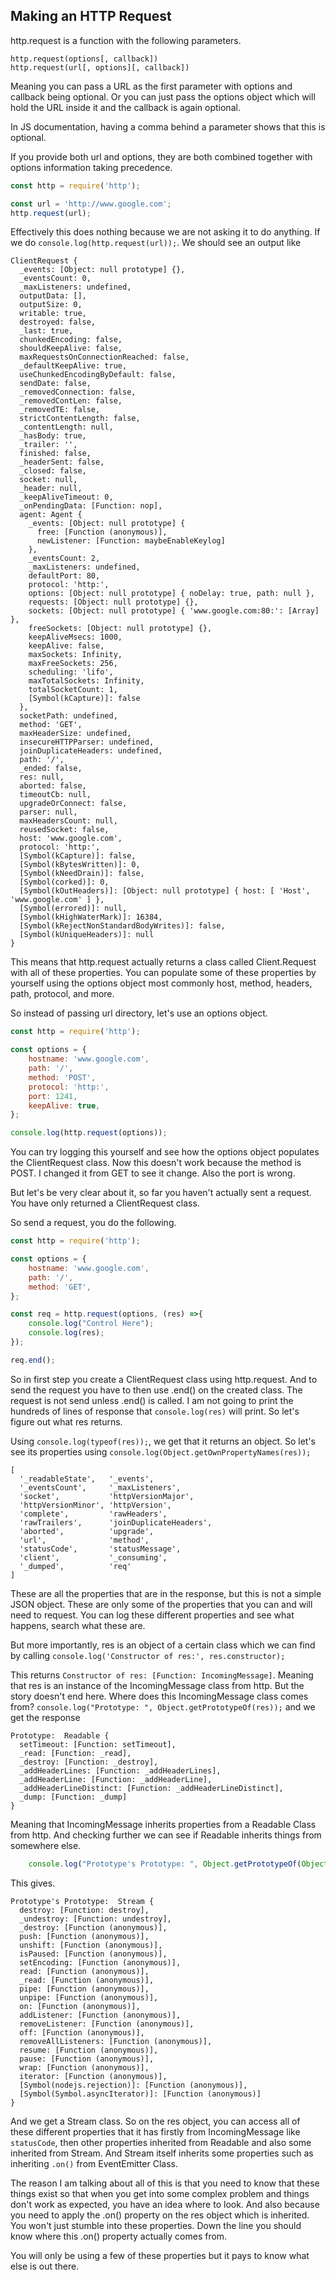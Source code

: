 ## Making an HTTP Request

http.request is a function with the following parameters. 
```
http.request(options[, callback])
http.request(url[, options][, callback])
```
Meaning you can pass a URL as the first parameter with options and callback being optional. 
Or you can just pass the options object which will hold the URL inside it and the callback is again optional. 

In JS documentation, having a comma behind a parameter shows that this is optional. 

If you provide both url and options, they are both combined together with options information taking precedence. 

```javascript
const http = require('http');

const url = 'http://www.google.com';
http.request(url);
```

Effectively this does nothing because we are not asking it to do anything. 
If we do `console.log(http.request(url));`. We should see an output like 
```
ClientRequest {
  _events: [Object: null prototype] {},
  _eventsCount: 0,
  _maxListeners: undefined,
  outputData: [],
  outputSize: 0,
  writable: true,
  destroyed: false,
  _last: true,
  chunkedEncoding: false,
  shouldKeepAlive: false,
  maxRequestsOnConnectionReached: false,
  _defaultKeepAlive: true,
  useChunkedEncodingByDefault: false,
  sendDate: false,
  _removedConnection: false,
  _removedContLen: false,
  _removedTE: false,
  strictContentLength: false,
  _contentLength: null,
  _hasBody: true,
  _trailer: '',
  finished: false,
  _headerSent: false,
  _closed: false,
  socket: null,
  _header: null,
  _keepAliveTimeout: 0,
  _onPendingData: [Function: nop],
  agent: Agent {
    _events: [Object: null prototype] {
      free: [Function (anonymous)],
      newListener: [Function: maybeEnableKeylog]
    },
    _eventsCount: 2,
    _maxListeners: undefined,
    defaultPort: 80,
    protocol: 'http:',
    options: [Object: null prototype] { noDelay: true, path: null },
    requests: [Object: null prototype] {},
    sockets: [Object: null prototype] { 'www.google.com:80:': [Array] },
    freeSockets: [Object: null prototype] {},
    keepAliveMsecs: 1000,
    keepAlive: false,
    maxSockets: Infinity,
    maxFreeSockets: 256,
    scheduling: 'lifo',
    maxTotalSockets: Infinity,
    totalSocketCount: 1,
    [Symbol(kCapture)]: false
  },
  socketPath: undefined,
  method: 'GET',
  maxHeaderSize: undefined,
  insecureHTTPParser: undefined,
  joinDuplicateHeaders: undefined,
  path: '/',
  _ended: false,
  res: null,
  aborted: false,
  timeoutCb: null,
  upgradeOrConnect: false,
  parser: null,
  maxHeadersCount: null,
  reusedSocket: false,
  host: 'www.google.com',
  protocol: 'http:',
  [Symbol(kCapture)]: false,
  [Symbol(kBytesWritten)]: 0,
  [Symbol(kNeedDrain)]: false,
  [Symbol(corked)]: 0,
  [Symbol(kOutHeaders)]: [Object: null prototype] { host: [ 'Host', 'www.google.com' ] },
  [Symbol(errored)]: null,
  [Symbol(kHighWaterMark)]: 16384,
  [Symbol(kRejectNonStandardBodyWrites)]: false,
  [Symbol(kUniqueHeaders)]: null
}
```

This means that http.request actually returns a class called Client.Request with all of these 
properties. You can populate some of these properties by yourself using the options object most 
commonly host, method, headers, path, protocol, and more. 

So instead of passing url directory, let's use an options object. 

```javascript
const http = require('http');

const options = {
    hostname: 'www.google.com',
    path: '/',
    method: 'POST',
    protocol: 'http:',
    port: 1241,
    keepAlive: true,
};

console.log(http.request(options));
```

You can try logging this yourself and see how the options object populates the ClientRequest class. 
Now this doesn't work because the method is POST. I changed it from GET to see it change. Also the port 
is wrong. 

But let's be very clear about it, so far you haven't actually sent a request. You have only returned 
a ClientRequest class. 

So send a request, you do the following. 

```javascript
const http = require('http');

const options = {
    hostname: 'www.google.com',
    path: '/',
    method: 'GET',
};

const req = http.request(options, (res) =>{
    console.log("Control Here");
    console.log(res);
});

req.end();
```
So in first step you create a ClientRequest class using http.request. And to send the request you have to 
then use .end() on the created class. The request is not send unless .end() is called. 
I am not going to print the hundreds of lines of response that `console.log(res)` will print. 
So let's figure out what res returns. 

Using `console.log(typeof(res));`, we get that it returns an object. So let's see its properties using
`console.log(Object.getOwnPropertyNames(res));`
```text
[
  '_readableState',   '_events',
  '_eventsCount',     '_maxListeners',
  'socket',           'httpVersionMajor',
  'httpVersionMinor', 'httpVersion',
  'complete',         'rawHeaders',
  'rawTrailers',      'joinDuplicateHeaders',
  'aborted',          'upgrade',
  'url',              'method',
  'statusCode',       'statusMessage',
  'client',           '_consuming',
  '_dumped',          'req'
]
```
These are all the properties that are in the response, but this is not a simple JSON object. These 
are only some of the properties that you can and will need to request. You can log these different properties
and see what happens, search what these are. 

But more importantly, res is an object of a certain class which we can find by calling
`console.log('Constructor of res:', res.constructor);`

This returns 
`Constructor of res: [Function: IncomingMessage]`. Meaning that res is an instance of the IncomingMessage 
class from http. But the story doesn't end here. Where does this IncomingMessage class comes from? 
`console.log("Prototype: ", Object.getPrototypeOf(res));` and we get the response 
```text
Prototype:  Readable {
  setTimeout: [Function: setTimeout],
  _read: [Function: _read],
  _destroy: [Function: _destroy],
  _addHeaderLines: [Function: _addHeaderLines],
  _addHeaderLine: [Function: _addHeaderLine],
  _addHeaderLineDistinct: [Function: _addHeaderLineDistinct],
  _dump: [Function: _dump]
}
```
Meaning that IncomingMessage inherits properties from a Readable Class from http. And checking further we 
can see if Readable inherits things from somewhere else. 
```javascript
    console.log("Prototype's Prototype: ", Object.getPrototypeOf(Object.getPrototypeOf(res)));
```
This gives.
```text
Prototype's Prototype:  Stream {
  destroy: [Function: destroy],
  _undestroy: [Function: undestroy],
  _destroy: [Function (anonymous)],
  push: [Function (anonymous)],
  unshift: [Function (anonymous)],
  isPaused: [Function (anonymous)],
  setEncoding: [Function (anonymous)],
  read: [Function (anonymous)],
  _read: [Function (anonymous)],
  pipe: [Function (anonymous)],
  unpipe: [Function (anonymous)],
  on: [Function (anonymous)],
  addListener: [Function (anonymous)],
  removeListener: [Function (anonymous)],
  off: [Function (anonymous)],
  removeAllListeners: [Function (anonymous)],
  resume: [Function (anonymous)],
  pause: [Function (anonymous)],
  wrap: [Function (anonymous)],
  iterator: [Function (anonymous)],
  [Symbol(nodejs.rejection)]: [Function (anonymous)],
  [Symbol(Symbol.asyncIterator)]: [Function (anonymous)]
}
```
And we get a Stream class. 
So on the res object, you can access all of these different properties that it has firstly from 
IncomingMessage like `statusCode`, then other properties inherited from Readable and also some 
inherited from Stream. And Stream itself inherits some properties such as inheriting `.on()` from 
EventEmitter Class. 

The reason I am talking about all of this is that you need to know that these things exist so that when 
you get into some complex problem and things don't work as expected, you have an idea where to look. And 
also because you need to apply the .on() property on the res object which is inherited. You won't just 
stumble into these properties. Down the line you should know where this .on() property actually comes from. 

You will only be using a few of these properties but it pays to know what else is out there. 
